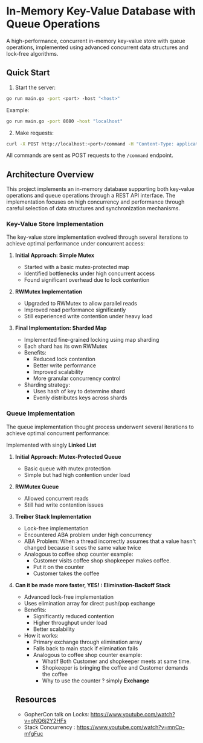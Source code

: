 # In-Memory Key-Value Database with Queue Operations

A high-performance, concurrent in-memory key-value store with queue operations, implemented using advanced concurrent data structures and lock-free algorithms.

## Quick Start

1. Start the server:
```bash
go run main.go -port <port> -host "<host>"
```
Example:
```bash
go run main.go -port 8080 -host "localhost"
```

2. Make requests:
```bash
curl -X POST http://localhost:<port>/command -H "Content-Type: application/json" -d '{"command": "SET key1 value1"}'
```

All commands are sent as POST requests to the `/command` endpoint.

## Architecture Overview

This project implements an in-memory database supporting both key-value operations and queue operations through a REST API interface. The implementation focuses on high concurrency and performance through careful selection of data structures and synchronization mechanisms.

### Key-Value Store Implementation

The key-value store implementation evolved through several iterations to achieve optimal performance under concurrent access:

1. **Initial Approach: Simple Mutex**
   - Started with a basic mutex-protected map
   - Identified bottlenecks under high concurrent access
   - Found significant overhead due to lock contention

2. **RWMutex Implementation**
   - Upgraded to RWMutex to allow parallel reads
   - Improved read performance significantly
   - Still experienced write contention under heavy load

3. **Final Implementation: Sharded Map**
   - Implemented fine-grained locking using map sharding
   - Each shard has its own RWMutex
   - Benefits:
     - Reduced lock contention
     - Better write performance
     - Improved scalability
     - More granular concurrency control
   - Sharding strategy:
     - Uses hash of key to determine shard
     - Evenly distributes keys across shards

### Queue Implementation

The queue implementation thought process underwent several iterations to achieve optimal concurrent performance:

Implemented with singly **Linked List**

1. **Initial Approach: Mutex-Protected Queue**
   - Basic queue with mutex protection
   - Simple but had high contention under load

2. **RWMutex Queue**
   - Allowed concurrent reads
   - Still had write contention issues

3. **Treiber Stack Implementation**
   - Lock-free implementation
   - Encountered ABA problem under high concurrency
   - ABA Problem: When a thread incorrectly assumes that a value hasn't changed because it sees the same value twice
   - Analogous to coffee shop counter example:
       - Customer visits coffee shop shopkeeper makes coffee.
       - Put it on the counter
       - Customer takes the coffee

4. **Can it be made more faster, YES! : Elimination-Backoff Stack**
   - Advanced lock-free implementation
   - Uses elimination array for direct push/pop exchange
   - Benefits:
     - Significantly reduced contention
     - Higher throughput under load
     - Better scalability
   - How it works:
     - Primary exchange through elimination array
     - Falls back to main stack if elimination fails
     - Analogous to coffee shop counter example:
       - Whatif Both Customer and shopkeeper meets at same time.
       - Shopkeeper is bringing the coffee and Customer demands the coffee
       - Why to use the counter ? simply **Exchange**

   ## Resources
   - GopherCon talk on Locks: https://www.youtube.com/watch?v=gNQ6j2Y2HFs
   - Stack Concurrency : https://www.youtube.com/watch?v=mnCp-mfgFuc
       

